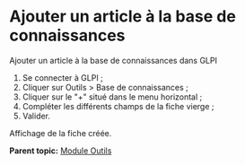Ajouter un article à la base de connaissances
=============================================

Ajouter un article à la base de connaissances dans GLPI

1.  Se connecter à GLPI ;
2.  Cliquer sur Outils \> Base de connaissances ;
3.  Cliquer sur le "+" situé dans le menu horizontal ;
4.  Compléter les différents champs de la fiche vierge ;
5.  Valider.

Affichage de la fiche créée.

**Parent topic:** [Module
Outils](../glpi/tool.html "Le module Outils permet aux utilisateurs de gérer les notes, la base de connaissance, les réservations ainsi que de générer des rapports")
